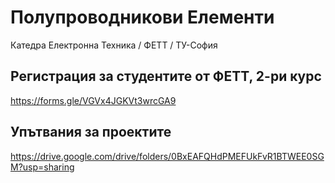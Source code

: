 # Полупроводникови Елементи
Катедра Електронна Техника / ФЕТТ / ТУ-София


## Регистрация за студентите от ФЕТТ, 2-ри курс
https://forms.gle/VGVx4JGKVt3wrcGA9

## Упътвания за проектите
https://drive.google.com/drive/folders/0BxEAFQHdPMEFUkFvR1BTWEE0SGM?usp=sharing

